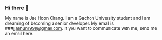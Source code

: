 ### Hi there 👋

My name is Jae Hoon Chang. I am a Gachon University student and I am dreaming of becoming a senior developer.
My email is ###jjaehun1998@gmail.com. If you want to communicate with me, send me an email here.
<!--
**ContinueUser02/ContinueUser02** is a ✨ _special_ ✨ repository because its `README.md` (this file) appears on your GitHub profile.

Here are some ideas to get you started:

- 🔭 I’m currently working on ...
- 🌱 I’m currently learning ...
- 👯 I’m looking to collaborate on ...
- 🤔 I’m looking for help with ...
- 💬 Ask me about ...
- 📫 How to reach me: ...
- 😄 Pronouns: ...
- ⚡ Fun fact: ...
-->
